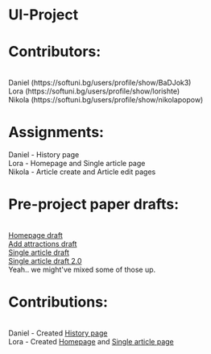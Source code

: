 # UI-Project

<h1>Contributors:</h1><br>
Daniel (https://softuni.bg/users/profile/show/BaDJok3)<br>
Lora (https://softuni.bg/users/profile/show/lorishte)<br>
Nikola (https://softuni.bg/users/profile/show/nikolapopow)

<h1>Assignments:</h1>
Daniel - History page<br>
Lora - Homepage and Single article page<br>
Nikola - Article create and Article edit pages

<h1>Pre-project paper drafts:</h1><br>
<a href="https://github.com/badjok3/UI-Project/blob/master/paper/homepage.jpg">Homepage draft</a><br>
<a href="https://github.com/badjok3/UI-Project/blob/master/paper/addAttractions.jpg">Add attractions draft</a><br>
<a href="https://github.com/badjok3/UI-Project/blob/master/paper/map.jpg">Single article draft</a><br>
<a href="https://github.com/badjok3/UI-Project/blob/master/paper/singleP.jpg">Single article draft 2.0</a><br>
Yeah.. we might've mixed some of those up.

<h1>Contributions:</h1><br>
Daniel - Created <a href="https://github.com/badjok3/UI-Project/blob/master/historyPage.png">History page</a><br>
Lora - Created <a href="https://github.com/badjok3/UI-Project/blob/master/homepage.jpg">Homepage</a> and <a href="https://github.com/badjok3/UI-Project/blob/master/singleArticlePage.jpg">Single article page</a><br>
